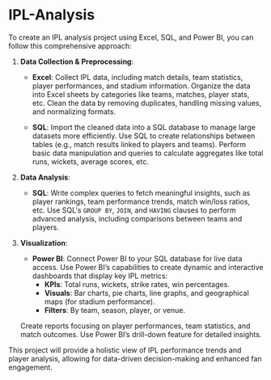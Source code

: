# IPL-Analysis

To create an IPL analysis project using Excel, SQL, and Power BI, you can follow this comprehensive approach:

1. **Data Collection & Preprocessing**:
   - **Excel**: Collect IPL data, including match details, team statistics, player performances, and stadium information. Organize the data into Excel sheets by categories like teams, matches, player stats, etc. Clean the data by removing duplicates, handling missing values, and normalizing formats.
   
   - **SQL**: Import the cleaned data into a SQL database to manage large datasets more efficiently. Use SQL to create relationships between tables (e.g., match results linked to players and teams). Perform basic data manipulation and queries to calculate aggregates like total runs, wickets, average scores, etc.

2. **Data Analysis**:
   - **SQL**: Write complex queries to fetch meaningful insights, such as player rankings, team performance trends, match win/loss ratios, etc. Use SQL's `GROUP BY`, `JOIN`, and `HAVING` clauses to perform advanced analysis, including comparisons between teams and players.

3. **Visualization**:
   - **Power BI**: Connect Power BI to your SQL database for live data access. Use Power BI’s capabilities to create dynamic and interactive dashboards that display key IPL metrics:
     - **KPIs**: Total runs, wickets, strike rates, win percentages.
     - **Visuals**: Bar charts, pie charts, line graphs, and geographical maps (for stadium performance).
     - **Filters**: By team, season, player, or venue.

   Create reports focusing on player performances, team statistics, and match outcomes. Use Power BI’s drill-down feature for detailed insights.

This project will provide a holistic view of IPL performance trends and player analysis, allowing for data-driven decision-making and enhanced fan engagement.



